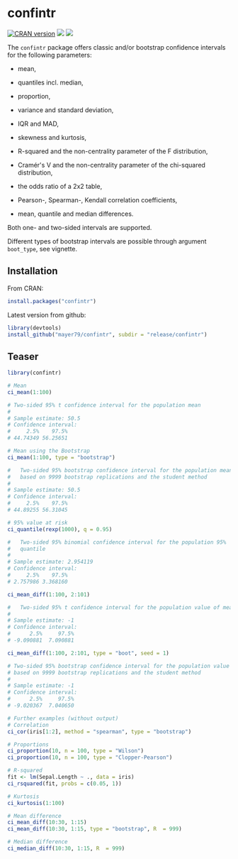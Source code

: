 # confintr

[![CRAN version](http://www.r-pkg.org/badges/version/confintr)](https://cran.r-project.org/package=confintr) [![](https://cranlogs.r-pkg.org/badges/confintr)](https://cran.r-project.org/package=confintr) [![](https://cranlogs.r-pkg.org/badges/grand-total/confintr?color=orange)](https://cran.r-project.org/package=confintr)

The `confintr` package offers classic and/or bootstrap confidence intervals for the following parameters:

- mean,

- quantiles incl. median,

- proportion,

- variance and standard deviation,

- IQR and MAD,

- skewness and kurtosis,

- R-squared and the non-centrality parameter of the F distribution,

- Cramér's V and the non-centrality parameter of the chi-squared distribution,

- the odds ratio of a 2x2 table,

- Pearson-, Spearman-, Kendall correlation coefficients,

- mean, quantile and median differences.

Both one- and two-sided intervals are supported.

Different types of bootstrap intervals are possible through argument `boot_type`, see vignette.

## Installation

From CRAN:
``` r
install.packages("confintr")
```

Latest version from github:
``` r
library(devtools)
install_github("mayer79/confintr", subdir = "release/confintr")
```

## Teaser

``` r
library(confintr)

# Mean
ci_mean(1:100)

# Two-sided 95% t confidence interval for the population mean
# 
# Sample estimate: 50.5 
# Confidence interval:
#     2.5%    97.5% 
# 44.74349 56.25651 

# Mean using the Bootstrap
ci_mean(1:100, type = "bootstrap")

#   Two-sided 95% bootstrap confidence interval for the population mean
# 	based on 9999 bootstrap replications and the student method
# 
# Sample estimate: 50.5 
# Confidence interval:
#     2.5%    97.5% 
# 44.89255 56.31045 

# 95% value at risk
ci_quantile(rexp(1000), q = 0.95)

# 	Two-sided 95% binomial confidence interval for the population 95%
# 	quantile
# 
# Sample estimate: 2.954119 
# Confidence interval:
#     2.5%    97.5% 
# 2.757986 3.368160

ci_mean_diff(1:100, 2:101)

#	Two-sided 95% t confidence interval for the population value of mean(x)-mean(y)
#
# Sample estimate: -1 
# Confidence interval:
#      2.5%     97.5% 
# -9.090881  7.090881 

ci_mean_diff(1:100, 2:101, type = "boot", seed = 1)

# Two-sided 95% bootstrap confidence interval for the population value of mean(x)-mean(y)
# based on 9999 bootstrap replications and the student method
#
# Sample estimate: -1 
# Confidence interval:
#      2.5%     97.5% 
# -9.020367  7.040650

# Further examples (without output)
# Correlation
ci_cor(iris[1:2], method = "spearman", type = "bootstrap")

# Proportions
ci_proportion(10, n = 100, type = "Wilson")
ci_proportion(10, n = 100, type = "Clopper-Pearson")

# R-squared
fit <- lm(Sepal.Length ~ ., data = iris)
ci_rsquared(fit, probs = c(0.05, 1))

# Kurtosis
ci_kurtosis(1:100)

# Mean difference
ci_mean_diff(10:30, 1:15)
ci_mean_diff(10:30, 1:15, type = "bootstrap", R  = 999)

# Median difference
ci_median_diff(10:30, 1:15, R  = 999)
```

